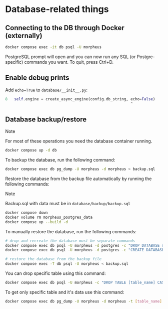 # Database-related things

## Connecting to the DB through Docker (externally)

```bash
docker compose exec -it db psql -U morpheus
```

PostgreSQL prompt will open and you can now run any SQL (or Postgre-specific) commands you want. To quit, press Ctrl+D.

## Enable debug prints

Add `echo=True` to `database/__init__.py`:

```python
8   self.engine = create_async_engine(config.db_string, echo=False)
                                                        ^
```

## Database backup/restore

> [!Note]
> For most of these operations you need the database container running.
> ```bash
> docker compose up -d db
> ```

To backup the database, run the following command:

```bash
docker compose exec db pg_dump -U morpheus -d morpheus > backup.sql
```

Restore the database from the backup file automatically by running the following commands:

> [!Note]
> Backup.sql with data must be in `database/backup/backup.sql`

```bash
docker compose down
docker volume rm morpheus_postgres_data
docker compose up --build -d
```

To manually restore the database, run the following commands:

```bash
# drop and recreate the database must be separate commands
docker compose exec db psql -U morpheus -d postgres -c "DROP DATABASE morpheus;"
docker compose exec db psql -U morpheus -d postgres -c "CREATE DATABASE morpheus WITH OWNER morpheus;"

# restore the database from the backup file
docker compose exec -T db psql -U morpheus < backup.sql
```

You can drop specific table using this command:

```bash
docker compose exec db psql -U morpheus -c "DROP TABLE [table_name] CASCADE;"
```

To get only specific table and it's data use this command:

```bash
docker compose exec db pg_dump -U morpheus -d morpheus -t [table_name] > [table_name].sql
```
